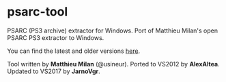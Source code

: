 # psarc-tool

PSARC (PS3 archive) extractor for Windows. Port of Matthieu Milan's open PSARC PS3 extractor to Windows.

You can find the latest and older versions [here](https://github.com/Ryochan7/DS4Windows/releases).

Tool written by **Matthieu Milan** (@usineur).
Ported to VS2012 by **AlexAltea**.
Updated to VS2017 by **JarnoVgr**.